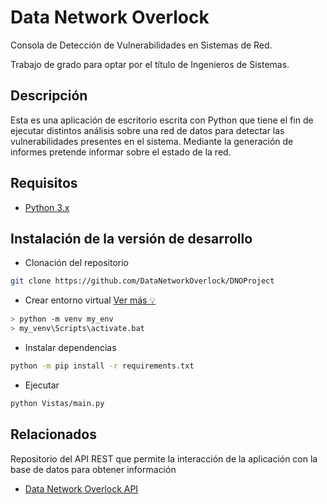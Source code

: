 # Data Network Overlock

Consola de Detección de Vulnerabilidades en Sistemas de Red.

Trabajo de grado para optar por el título de Ingenieros de Sistemas.

## Descripción

Esta es una aplicación de escritorio escrita con Python que tiene el fin de ejecutar distintos análisis sobre una red de datos para detectar las vulnerabilidades presentes en el sistema. Mediante la generación de informes pretende informar sobre el estado de la red.

## Requisitos

-   [Python 3.x](https://www.python.org/downloads/)

## Instalación de la versión de desarrollo

-   Clonación del repositorio

```bash
git clone https://github.com/DataNetworkOverlock/DNOProject
```

-   Crear entorno virtual [Ver más :bulb:](https://docs.python.org/es/3/library/venv.html)

```bash
> python -m venv my_env
> my_venv\Scripts\activate.bat
```

-   Instalar dependencias

```bash
python -m pip install -r requirements.txt
```

-   Ejecutar

```bash
python Vistas/main.py
```

## Relacionados

Repositorio del API REST que permite la interacción de la aplicación con la base de datos para obtener información

-   [Data Network Overlock API](https://github.com/DataNetworkOverlock/dno-api#readme)
